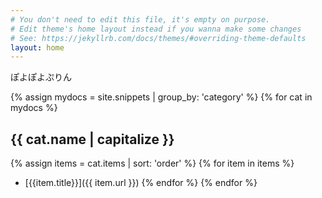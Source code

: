 ```yaml
---
# You don't need to edit this file, it's empty on purpose.
# Edit theme's home layout instead if you wanna make some changes
# See: https://jekyllrb.com/docs/themes/#overriding-theme-defaults
layout: home
---
```


ぽよぽよぷりん

{% assign mydocs = site.snippets | group_by: 'category' %}
{% for cat in mydocs %}
## {{ cat.name | capitalize }}
  {% assign items = cat.items | sort: 'order' %}
  {% for item in items %}
  * [{{item.title}}]({{ item.url }})
  {% endfor %}
{% endfor %}

